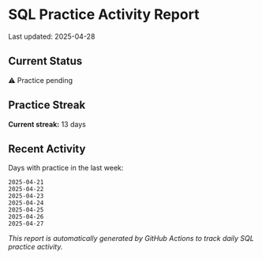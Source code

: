 # SQL Practice Activity Report

Last updated: 2025-04-28

## Current Status

⚠️ Practice pending

## Practice Streak

**Current streak:** 13 days

## Recent Activity

Days with practice in the last week:

```
2025-04-21
2025-04-22
2025-04-23
2025-04-24
2025-04-25
2025-04-26
2025-04-27
```

*This report is automatically generated by GitHub Actions to track daily SQL practice activity.*

